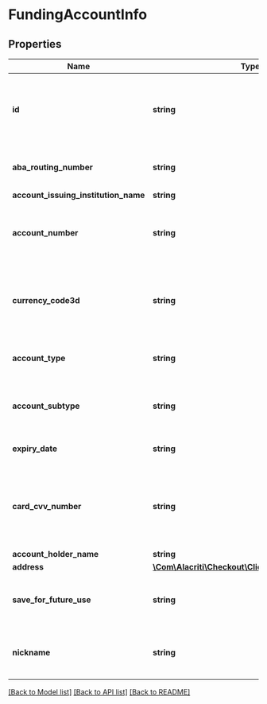 # FundingAccountInfo

## Properties
Name | Type | Description | Notes
------------ | ------------- | ------------- | -------------
**id** | **string** | Id is a unique identifier assigned to the funding account in OrbiPay-Checkout system. | [optional] 
**aba_routing_number** | **string** | ABA Routing Number is mandatory for Bank Accounts. | [optional] 
**account_issuing_institution_name** | **string** |  | [optional] 
**account_number** | **string** | Account Number field is expected to be a unique field for the accounts in partner system. | 
**currency_code3d** | **string** | 3 character ISO currency code should be provided in currencyCode3d field default to USD. | 
**account_type** | **string** | Account Type indicates the type of a funding account. | [optional] 
**account_subtype** | **string** | &#39;Account Sub Type indicates the sub type of a funding account.&#39; | [optional] 
**expiry_date** | **string** | Expiry date of the account is of format mm/yy | [optional] 
**card_cvv_number** | **string** | Card CVV/CVV2 number is conditional and needs to be passed when adding or editing a Card as a funding account. | [optional] 
**account_holder_name** | **string** |  | [optional] 
**address** | [**\Com\Alacriti\Checkout\Client\Model\AddressInfo**](AddressInfo.md) |  | [optional] 
**save_for_future_use** | **string** | true to use funding account for future payments, false otherwise. | [optional] 
**nickname** | **string** | The nickname by which a customer might want to identify the account. | [optional] 

[[Back to Model list]](../README.md#documentation-for-models) [[Back to API list]](../README.md#documentation-for-api-endpoints) [[Back to README]](../README.md)



